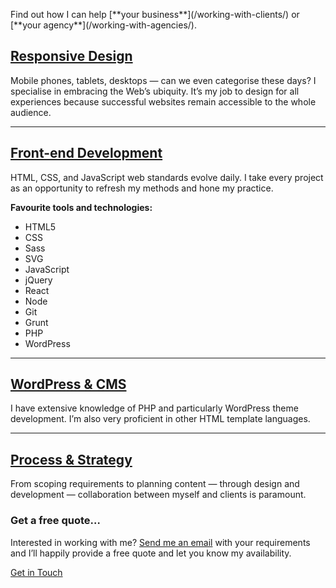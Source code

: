 <p class="p--large">Find out how I can help [**your business**](/working-with-clients/) or [**your agency**](/working-with-agencies/).</p>

## [Responsive Design](/responsive-design/)

Mobile phones, tablets, desktops — can we even categorise these days? I specialise in embracing the Web’s ubiquity. It’s my job to design for all experiences because successful websites remain accessible to the whole audience.

<hr>

## [Front-end Development](/front-end-development/)

HTML, CSS, and JavaScript web standards evolve daily. I take every project as an opportunity to refresh my methods and hone my practice.

**Favourite tools and technologies:**

<ul class="b-boxed b-boxed--spec">
  <li>HTML5</li>
  <li>CSS</li>
  <li>Sass</li>
  <li>SVG</li>
  <li>JavaScript</li>
  <li>jQuery</li>
  <li>React</li>
  <li>Node</li>
  <li>Git</li>
  <li>Grunt</li>
  <li>PHP</li>
  <li>WordPress</li>
</ul>

<hr>

## [WordPress & CMS](/wordpress-and-cms-integration/)

I have extensive knowledge of PHP and particularly WordPress theme development. I’m also very proficient in other HTML template languages.

<hr>

## [Process & Strategy](/process-and-strategy/)

From scoping requirements to planning content — through design and development — collaboration between myself and clients is paramount.

<div class="b-boxed b-boxed--dark u-dark">
  <h3>Get a free quote&hellip;</h3>
  <p>Interested in working with me? <a href="/contact/">Send me an email</a> with your requirements and I’ll happily provide a free quote and let you know my availability.</p>
  <a href="/contact/" class="e-button e-button--bg1">Get in Touch</a>
</div>
